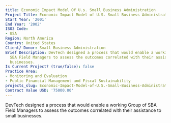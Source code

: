 ```yaml
---
title: Economic Impact Model Of U.s. Small Business Administration
Project Title: Economic Impact Model of U.S. Small Business Administration
Start Year: '2001'
End Year: '2002'
ISO3 Code:
- USA
Region: North America
Country: United States
Client/ Donor: Small Business Administration
Brief Description: DevTech designed a process that would enable a working Group of
  SBA Field Managers to assess the outcomes correlated with their assistance to small
  businesses.
Is Current Project? (true/false): false
Practice Area:
- Monitoring and Evaluation
- Public Financial Management and Fiscal Sustainability
projects_slug: Economic-Impact-Model-of-U.S.-Small-Business-Administration
Contract Value USD: '75000.00'
---
```


DevTech designed a process that would enable a working Group of SBA Field Managers to assess the outcomes correlated with their assistance to small businesses.
